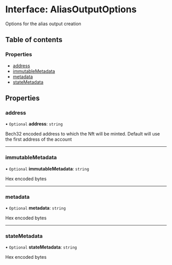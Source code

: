 # Interface: AliasOutputOptions

Options for the alias output creation

## Table of contents

### Properties

- [address](AliasOutputOptions.md#address)
- [immutableMetadata](AliasOutputOptions.md#immutablemetadata)
- [metadata](AliasOutputOptions.md#metadata)
- [stateMetadata](AliasOutputOptions.md#statemetadata)

## Properties

### address

• `Optional` **address**: `string`

Bech32 encoded address to which the Nft will be minted. Default will use the
first address of the account

---

### immutableMetadata

• `Optional` **immutableMetadata**: `string`

Hex encoded bytes

---

### metadata

• `Optional` **metadata**: `string`

Hex encoded bytes

---

### stateMetadata

• `Optional` **stateMetadata**: `string`

Hex encoded bytes
